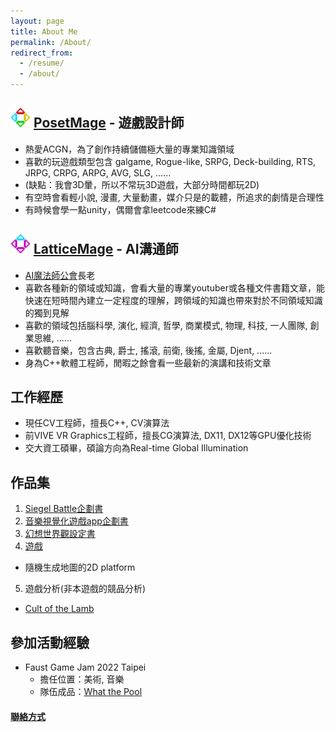 ```yaml
---
layout: page
title: About Me
permalink: /About/
redirect_from:
  - /resume/
  - /about/
---
```


## <img src="/Icon/New/PosetMage_t.png" Height="32" /> [PosetMage](/) - 遊戲設計師
  * 熱愛ACGN，為了創作持續儲備極大量的專業知識領域
  * 喜歡的玩遊戲類型包含 galgame, Rogue-like, SRPG, Deck-building, RTS, JRPG, CRPG, ARPG, AVG, SLG, ......
  * (缺點：我會3D暈，所以不常玩3D遊戲，大部分時間都玩2D)
  * 有空時會看輕小說, 漫畫, 大量動畫，媒介只是的載體，所追求的劇情是合理性
  * 有時候會學一點unity，偶爾會拿leetcode來練C#

## <img src="/Icon/New/QuantumNecro_t.png" Height="32" /> [LatticeMage](https://youtube.com/@LatticeMage) - AI溝通師
  * [AI魔法師公會](https://discord.gg/rNUGE7fzY8)長老
  * 喜歡各種新的領域或知識，會看大量的專業youtuber或各種文件書籍文章，能快速在短時間內建立一定程度的理解，跨領域的知識也帶來對於不同領域知識的獨到見解
  * 喜歡的領域包括腦科學, 演化, 經濟, 哲學, 商業模式, 物理, 科技, 一人團隊, 創業思維, ......
  * 喜歡聽音樂，包含古典, 爵士, 搖滾, 前衛, 後搖, 金屬, Djent, ......
  * 身為C++軟體工程師，閒暇之餘會看一些最新的演講和技術文章

## 工作經歷
* 現任CV工程師，擅長C++, CV演算法
* 前VIVE VR Graphics工程師，擅長CG演算法, DX11, DX12等GPU優化技術
* 交大資工碩畢，碩論方向為Real-time Global Illumination

## 作品集
1. [Siegel Battle企劃書](/SettingBook/resume/Siegel%20Battle/)
2. [音樂視覺化遊戲app企劃書](https://github.com/posetmage/-app-)
3. [幻想世界觀設定書](/SettingBook/)
4. [遊戲](https://youtu.be/M7fq31j2F1I)
  * 隨機生成地圖的2D platform
5. 遊戲分析(非本遊戲的競品分析)
  * [Cult of the Lamb](/SettingBook/resume/CompetitiveAnalysis/Cult%20of%20the%20Lamb/)

## 參加活動經驗
* Faust Game Jam 2022 Taipei
  * 擔任位置：美術, 音樂
  * 隊伍成品：[What the Pool](https://yanagiragi.itch.io/what-the-pool)

#### [聯絡方式](/Contact)